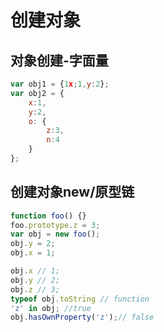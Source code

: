 # 创建对象

## 对象创建-字面量

``` JavaScript
var obj1 = {1x;1,y:2};
var obj2 = {
    x:1,
    y:2,
    o: {
        z:3,
        n:4
    }
};
```

## 创建对象new/原型链

``` JavaScript
function foo() {}
foo.prototype.z = 3;
var obj = new foo();
obj.y = 2;
obj.x = 1;

obj.x // 1;
obj.y // 2;
obj.z // 3;
typeof obj.toString // function
'z' in obj; //true
obj.hasOwnProperty('z');// false
```